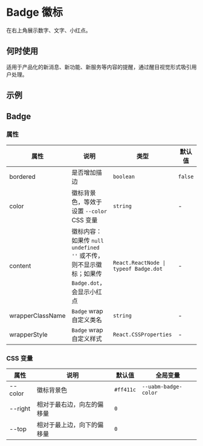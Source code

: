 # Badge 徽标

在右上角展示数字、文字、小红点。

## 何时使用

适用于产品化的新消息、新功能、新服务等内容的提醒，通过醒目视觉形式吸引用户处理。

## 示例

<code src="./demos/demo1.tsx"></code>

## Badge

### 属性

| 属性 | 说明 | 类型 | 默认值 |
| --- | --- | --- | --- |
| bordered | 是否增加描边 | `boolean` | `false` |
| color | 徽标背景色，等效于设置 `--color` CSS 变量 | `string` | - |
| content | 徽标内容：如果传 `null` `undefined` `''` 或不传，则不显示徽标；如果传 `Badge.dot`，会显示小红点 | `React.ReactNode \| typeof Badge.dot` | - |
| wrapperClassName | `Badge` wrap 自定义类名 | `string` | - |
| wrapperStyle | `Badge` wrap 自定义样式 | `React.CSSProperties` | - |

### CSS 变量

| 属性    | 说明                       | 默认值    | 全局变量             |
| ------- | -------------------------- | --------- | -------------------- |
| --color | 徽标背景色                 | `#ff411c` | `--uabm-badge-color` |
| --right | 相对于最右边，向左的偏移量 | `0`       |                      |
| --top   | 相对于最上边，向下的偏移量 | `0`       |                      |
